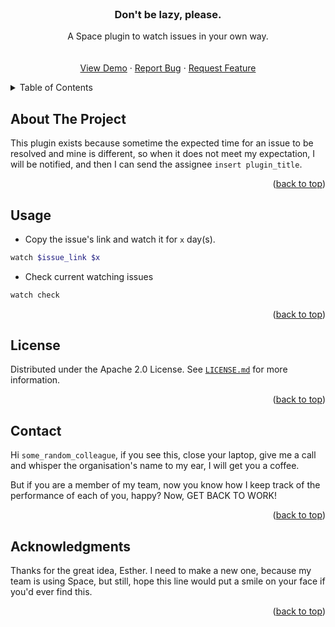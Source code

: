 <!-- PROJECT LOGO -->
<br />
<div align="center">
  <!-- a href="https://github.com/github_username/repo_name">
    <img src="images/logo.png" alt="Logo" width="80" height="80">
  </a -->

<h3 align="center">Don't be lazy, please.</h3>

  <p align="center">
    A Space plugin to watch issues in your own way.
    <br />
    <!-- a href="https://github.com/github_username/repo_name"><strong>Explore the docs »</strong></a -->
    <br />
    <br />
    <a href="https://github.com/github_username/repo_name">View Demo</a>
    ·
    <a href="https://github.com/github_username/repo_name/issues">Report Bug</a>
    ·
    <a href="https://github.com/github_username/repo_name/issues">Request Feature</a>
  </p>
</div>



<!-- TABLE OF CONTENTS -->
<details>
  <summary>Table of Contents</summary>
  <ol>
    <li>
      <a href="#about-the-project">About The Project</a>
    </li>
    <!-- li>
      <a href="#getting-started">Getting Started</a>
      <ul>
        <li><a href="#prerequisites">Prerequisites</a></li>
        <li><a href="#installation">Installation</a></li>
      </ul>
    </li -->
    <li><a href="#usage">Usage</a></li>
    <!-- li><a href="#roadmap">Roadmap</a></li -->
    <!-- li><a href="#contributing">Contributing</a></li -->
    <li><a href="#license">License</a></li>
    <li><a href="#contact">Contact</a></li>
    <li><a href="#acknowledgments">Acknowledgments</a></li>
  </ol>
</details>



<!-- ABOUT THE PROJECT -->
## About The Project

<!-- [![Product Name Screen Shot][product-screenshot]](https://example.com) -->

<!-- Here's a blank template to get started: To avoid retyping too much info. Do a search and replace with your text editor for the following: `github_username`, `repo_name`, `twitter_handle`, `linkedin_username`, `email_client`, `email`, `project_title`, `project_description` -->
This plugin exists because sometime the expected time for an issue to be resolved and mine is different, so when it does not meet my expectation, I will be notified, and then I can send the assignee `insert plugin_title`.

<p align="right">(<a href="#readme-top">back to top</a>)</p>



<!-- ### Built With

* [![Next][Next.js]][Next-url]
* [![React][React.js]][React-url]
* [![Vue][Vue.js]][Vue-url]
* [![Angular][Angular.io]][Angular-url]
* [![Svelte][Svelte.dev]][Svelte-url]
* [![Laravel][Laravel.com]][Laravel-url]
* [![Bootstrap][Bootstrap.com]][Bootstrap-url]
* [![JQuery][JQuery.com]][JQuery-url]

<p align="right">(<a href="#readme-top">back to top</a>)</p>

-->


<!-- GETTING STARTED 
## Getting Started

This is an example of how you may give instructions on setting up your project locally.
To get a local copy up and running follow these simple example steps.

### Prerequisites

This is an example of how to list things you need to use the software and how to install them.
* npm
  ```sh
  npm install npm@latest -g
  ```

### Installation

1. Get a free API Key at [https://example.com](https://example.com)
2. Clone the repo
   ```sh
   git clone https://github.com/github_username/repo_name.git
   ```
3. Install NPM packages
   ```sh
   npm install
   ```
4. Enter your API in `config.js`
   ```js
   const API_KEY = 'ENTER YOUR API';
   ```

<p align="right">(<a href="#readme-top">back to top</a>)</p>
-->


<!-- USAGE EXAMPLES -->
## Usage

- Copy the issue's link and watch it for `x` day(s).
```bash
watch $issue_link $x
```
- Check current watching issues
```bash
watch check
```


<p align="right">(<a href="#readme-top">back to top</a>)</p>



<!-- ROADMAP 
## Roadmap

- [ ] Feature 1
- [ ] Feature 2
- [ ] Feature 3
    - [ ] Nested Feature

See the [open issues](https://github.com/github_username/repo_name/issues) for a full list of proposed features (and known issues).

<p align="right">(<a href="#readme-top">back to top</a>)</p>
-->


<!-- CONTRIBUTING 
## Contributing

Contributions are what make the open source community such an amazing place to learn, inspire, and create. Any contributions you make are **greatly appreciated**.

If you have a suggestion that would make this better, please fork the repo and create a pull request. You can also simply open an issue with the tag "enhancement".
Don't forget to give the project a star! Thanks again!

1. Fork the Project
2. Create your Feature Branch (`git checkout -b feature/AmazingFeature`)
3. Commit your Changes (`git commit -m 'Add some AmazingFeature'`)
4. Push to the Branch (`git push origin feature/AmazingFeature`)
5. Open a Pull Request

<p align="right">(<a href="#readme-top">back to top</a>)</p>
-->


<!-- LICENSE -->
## License

Distributed under the Apache 2.0 License. See [`LICENSE.md`](https://github.com/the-geulimja/dblp/blob/release/LICENSE.md) for more information.

<p align="right">(<a href="#readme-top">back to top</a>)</p>



<!-- CONTACT -->
## Contact

Hi `some_random_colleague`, if you see this, close your laptop, give me a call and whisper the organisation's name to my ear, I will get you a coffee.

But if you are a member of my team, now you know how I keep track of the performance of each of you, happy? Now, GET BACK TO WORK!

<p align="right">(<a href="#readme-top">back to top</a>)</p>



<!-- ACKNOWLEDGMENTS -->
## Acknowledgments

Thanks for the great idea, Esther. I need to make a new one, because my team is using Space, but still, hope this line would put a smile on your face if you'd ever find this.

<p align="right">(<a href="#readme-top">back to top</a>)</p>
